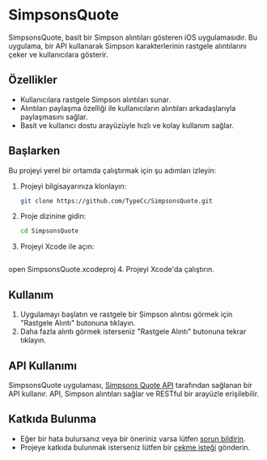 # SimpsonsQuote

SimpsonsQuote, basit bir Simpson alıntıları gösteren iOS uygulamasıdır. Bu uygulama, bir API kullanarak Simpson karakterlerinin rastgele alıntılarını çeker ve kullanıcılara gösterir.

## Özellikler

- Kullanıcılara rastgele Simpson alıntıları sunar.
- Alıntıları paylaşma özelliği ile kullanıcıların alıntıları arkadaşlarıyla paylaşmasını sağlar.
- Basit ve kullanıcı dostu arayüzüyle hızlı ve kolay kullanım sağlar.

## Başlarken

Bu projeyi yerel bir ortamda çalıştırmak için şu adımları izleyin:

1. Projeyi bilgisayarınıza klonlayın:
   ```bash
   git clone https://github.com/TypeCc/SimpsonsQuote.git
2. Proje dizinine gidin:
   ```bash
   cd SimpsonsQuote
3. Projeyi Xcode ile açın:
   ```bash
open SimpsonsQuote.xcodeproj
4. Projeyi Xcode'da çalıştırın.

## Kullanım

1. Uygulamayı başlatın ve rastgele bir Simpson alıntısı görmek için "Rastgele Alıntı" butonuna tıklayın.
3. Daha fazla alıntı görmek isterseniz "Rastgele Alıntı" butonuna tekrar tıklayın.

## API Kullanımı

SimpsonsQuote uygulaması, [Simpsons Quote API](https://thesimpsonsquoteapi.glitch.me/) tarafından sağlanan bir API kullanır. API, Simpson alıntıları sağlar ve RESTful bir arayüzle erişilebilir.

## Katkıda Bulunma

- Eğer bir hata bulursanız veya bir öneriniz varsa lütfen [sorun bildirin](https://github.com/TypeCc/SimpsonsQuote/issues).
- Projeye katkıda bulunmak isterseniz lütfen bir [çekme isteği](https://github.com/TypeCc/SimpsonsQuote/pulls) gönderin.


  
